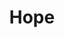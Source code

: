---
layout: piece
collection_: paintings
title: Hope
id: hope
media: Acrylic
dimensions: 8" x 11"
description: Painted with popsicle sticks on corrugated board.
price: $95
create_date: 2015
---